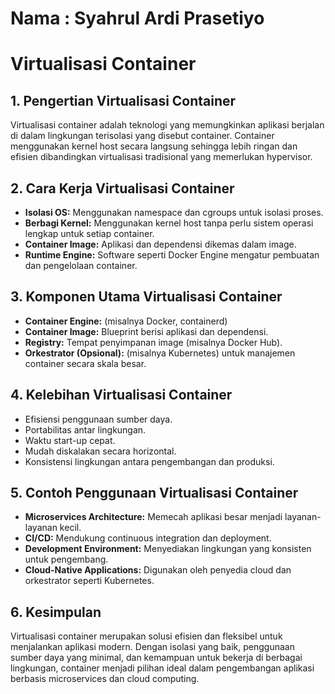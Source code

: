 # Nama : Syahrul Ardi Prasetiyo

# Virtualisasi Container

## 1. Pengertian Virtualisasi Container
Virtualisasi container adalah teknologi yang memungkinkan aplikasi berjalan di dalam lingkungan terisolasi yang disebut container. Container menggunakan kernel host secara langsung sehingga lebih ringan dan efisien dibandingkan virtualisasi tradisional yang memerlukan hypervisor.

## 2. Cara Kerja Virtualisasi Container
- **Isolasi OS:** Menggunakan namespace dan cgroups untuk isolasi proses.
- **Berbagi Kernel:** Menggunakan kernel host tanpa perlu sistem operasi lengkap untuk setiap container.
- **Container Image:** Aplikasi dan dependensi dikemas dalam image.
- **Runtime Engine:** Software seperti Docker Engine mengatur pembuatan dan pengelolaan container.

## 3. Komponen Utama Virtualisasi Container
- **Container Engine:** (misalnya Docker, containerd)
- **Container Image:** Blueprint berisi aplikasi dan dependensi.
- **Registry:** Tempat penyimpanan image (misalnya Docker Hub).
- **Orkestrator (Opsional):** (misalnya Kubernetes) untuk manajemen container secara skala besar.

## 4. Kelebihan Virtualisasi Container
- Efisiensi penggunaan sumber daya.
- Portabilitas antar lingkungan.
- Waktu start-up cepat.
- Mudah diskalakan secara horizontal.
- Konsistensi lingkungan antara pengembangan dan produksi.

## 5. Contoh Penggunaan Virtualisasi Container
- **Microservices Architecture:** Memecah aplikasi besar menjadi layanan-layanan kecil.
- **CI/CD:** Mendukung continuous integration dan deployment.
- **Development Environment:** Menyediakan lingkungan yang konsisten untuk pengembang.
- **Cloud-Native Applications:** Digunakan oleh penyedia cloud dan orkestrator seperti Kubernetes.

## 6. Kesimpulan
Virtualisasi container merupakan solusi efisien dan fleksibel untuk menjalankan aplikasi modern. Dengan isolasi yang baik, penggunaan sumber daya yang minimal, dan kemampuan untuk bekerja di berbagai lingkungan, container menjadi pilihan ideal dalam pengembangan aplikasi berbasis microservices dan cloud computing.
